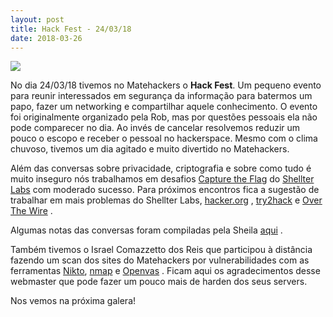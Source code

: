 ```yaml
---
layout: post
title: Hack Fest - 24/03/18
date: 2018-03-26
---
```


[![](photo_2018-03-24_16-40-36-1024x768.jpg)](https://blog.matehackers.org/wp-content/uploads/2018/03/photo_2018-03-24_16-40-36.jpg)

No dia 24/03/18 tivemos no Matehackers o **Hack Fest**. Um pequeno evento para reunir interessados em segurança da informação para batermos um papo, fazer um networking e compartilhar aquele conhecimento. O evento foi originalmente organizado pela Rob, mas por questões pessoais ela não pode comparecer no dia. Ao invés de cancelar resolvemos reduzir um pouco o escopo e receber o pessoal no hackerspace. Mesmo com o clima chuvoso, tivemos um dia agitado e muito divertido no Matehackers.

Além das conversas sobre privacidade, criptografia e sobre como tudo é muito inseguro nós trabalhamos em desafios [Capture the Flag](https://en.wikipedia.org/wiki/Capture_the_flag#Computer_security) do [Shellter Labs](http://shellterlabs.com) com moderado sucesso. Para próximos encontros fica a sugestão de trabalhar em mais problemas do Shellter Labs, [hacker.org](http://hacker.org) , [try2hack](http://www.try2hack.nl/levels/) e [Over The Wire](http://overthewire.org/wargames/natas/) .

Algumas notas das conversas foram compiladas pela Sheila [aqui](https://gist.github.com/lfzawacki/a08ccdee6704463b01830b8f994e0f8f) .

Também tivemos o Israel Comazzetto dos Reis que participou à distância fazendo um scan dos sites do Matehackers por vulnerabilidades com as ferramentas [Nikto](https://www.cirt.net/Nikto2), [nmap](https://nmap.org/) e [Openvas](https://nmap.org/) . Ficam aqui os agradecimentos desse webmaster que pode fazer um pouco mais de harden dos seus servers.

Nos vemos na próxima galera!
